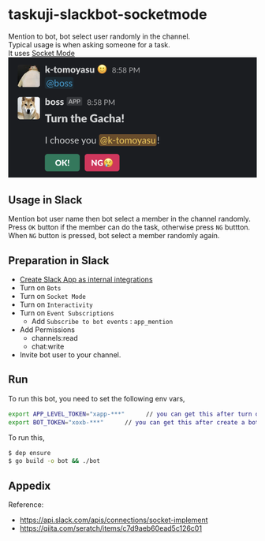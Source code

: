 # taskuji-slackbot-socketmode
Mention to bot, bot select user randomly in the channel.  
Typical usage is when asking someone for a task.  
It uses [Socket Mode](https://api.slack.com/apis/connections/socket-implement)
![screenshot](screenshot.png)

## Usage in Slack
Mention bot user name then bot select a member in the channel randomly.
Press `OK` button if the member can do the task, otherwise press `NG` buttton.
When `NG` button is pressed, bot select a member randomly again.

## Preparation in Slack
-  [Create Slack App as internal integrations](https://api.slack.com/internal-integrations)
-  Turn on `Bots`
-  Turn on `Socket Mode`
-  Turn on `Interactivity`
-  Turn on `Event Subscriptions`
    - Add `Subscribe to bot events` : `app_mention` 
-  Add Permissions
    - channels:read
    - chat:write
-  Invite bot user to your channel.

## Run
To run this bot, you need to set the following env vars,

```bash
export APP_LEVEL_TOKEN="xapp-***"      // you can get this after turn on socketmode (via slack app management console)
export BOT_TOKEN="xoxb-***"      // you can get this after create a bot user (via slack app management console)
```

To run this, 

```bash
$ dep ensure
$ go build -o bot && ./bot
```
## Appedix
Reference:
- https://api.slack.com/apis/connections/socket-implement
- https://qiita.com/seratch/items/c7d9aeb60ead5c126c01